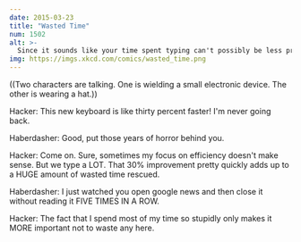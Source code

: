 ```yaml
---
date: 2015-03-23
title: "Wasted Time"
num: 1502
alt: >-
  Since it sounds like your time spent typing can't possibly be less productive than your time spent not typing, have you tried typing SLOWER?
img: https://imgs.xkcd.com/comics/wasted_time.png
---
```

((Two characters are talking. One is wielding a small electronic device. The other is wearing a hat.))

Hacker: This new keyboard is like thirty percent faster! I'm never going back.

Haberdasher: Good, put those years of horror behind you.

Hacker: Come on. Sure, sometimes my focus on efficiency doesn't make sense. But we type a LOT. That 30% improvement pretty quickly adds up to a HUGE amount of wasted time rescued.

Haberdasher: I just watched you open google news and then close it without reading it FIVE TIMES IN A ROW.

Hacker: The fact that I spend most of my time so stupidly only makes it MORE important not to waste any here.

